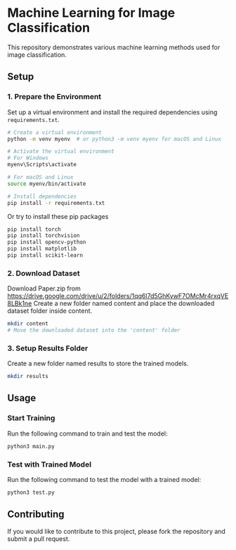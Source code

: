 # Machine Learning for Image Classification

This repository demonstrates various machine learning methods used for image classification.

## Setup

### 1. Prepare the Environment

Set up a virtual environment and install the required dependencies using `requirements.txt`.

```sh
# Create a virtual environment
python -m venv myenv  # or python3 -m venv myenv for macOS and Linux

# Activate the virtual environment
# For Windows
myenv\Scripts\activate

# For macOS and Linux
source myenv/bin/activate

# Install dependencies
pip install -r requirements.txt
```
Or try to install these pip packages
```sh
pip install torch
pip install torchvision
pip install opencv-python
pip install matplotlib
pip install scikit-learn
```

### 2. Download Dataset

Download Paper.zip from https://drive.google.com/drive/u/2/folders/1qq6l7d5GhKywF7OMcMr4rxqVE8LBk1ne
Create a new folder named content and place the downloaded dataset folder inside content.
```sh
mkdir content
# Move the downloaded dataset into the 'content' folder
```

### 3. Setup Results Folder

Create a new folder named results to store the trained models.
```sh
mkdir results
```

## Usage

### Start Training
Run the following command to train and test the model:
```sh
python3 main.py
```

### Test with Trained Model
Run the following command to test the model with a trained model:
```sh
python3 test.py
```

## Contributing
If you would like to contribute to this project, please fork the repository and submit a pull request.
